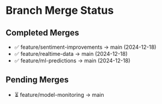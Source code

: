 # Branch Merge Status

## Completed Merges
- ✅ feature/sentiment-improvements -> main (2024-12-18)
- ✅ feature/realtime-data -> main (2024-12-18)
- ✅ feature/ml-predictions -> main (2024-12-18)

## Pending Merges
- ⏳ feature/model-monitoring -> main